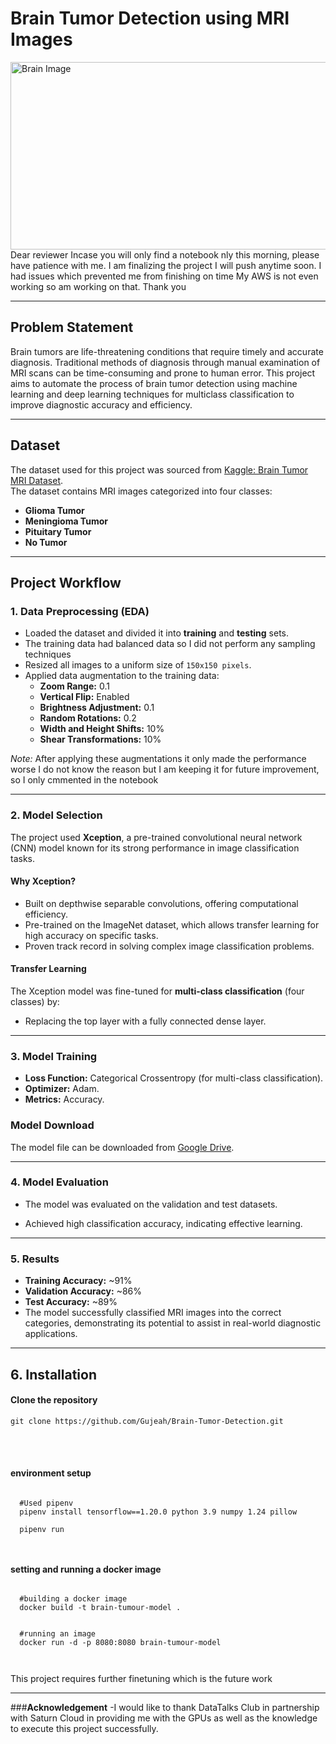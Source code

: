 
# **Brain Tumor Detection using MRI Images**
<img src="https://extension.usu.edu/aging/images/a-healthy-brain.jpg" alt="Brain Image" width="1200" height="300"/>
Dear reviewer Incase you will only find a notebook nly this morning, please have patience with me. I am finalizing the project I will push anytime soon. I had issues which prevented me from finishing on time My AWS is not even working so am working on that. Thank you


---

## **Problem Statement**
Brain tumors are life-threatening conditions that require timely and accurate diagnosis. Traditional methods of diagnosis through manual examination of MRI scans can be time-consuming and prone to human error. This project aims to automate the process of brain tumor detection using machine learning and deep learning techniques for multiclass classification  to improve diagnostic accuracy and efficiency. 

---

## **Dataset**
The dataset used for this project was sourced from [Kaggle: Brain Tumor MRI Dataset](https://www.kaggle.com/datasets/masoudnickparvar/brain-tumor-mri-dataset).  
The dataset contains MRI images categorized into four classes:
- **Glioma Tumor**
- **Meningioma Tumor**
- **Pituitary Tumor**
- **No Tumor**



---

## **Project Workflow**

### **1. Data Preprocessing (EDA)**
- Loaded the dataset and divided it into **training** and **testing** sets.
- The training data had balanced data so I did not perform any sampling techniques
- Resized all images to a uniform size of `150x150 pixels`.
- Applied data augmentation to the training data:
  - **Zoom Range:** 0.1
  - **Vertical Flip:** Enabled
  - **Brightness Adjustment:** 0.1
  - **Random Rotations:** 0.2
  - **Width and Height Shifts:** 10%
  - **Shear Transformations:** 10%

*Note:* After applying these augmentations it only made the performance worse I do not know  the reason but I am keeping it for future improvement, so I only cmmented in the notebook

---

### **2. Model Selection**
The project used **Xception**, a pre-trained convolutional neural network (CNN) model known for its strong performance in image classification tasks.

#### **Why Xception?**
- Built on depthwise separable convolutions, offering computational efficiency.
- Pre-trained on the ImageNet dataset, which allows transfer learning for high accuracy on specific tasks.
- Proven track record in solving complex image classification problems.

#### **Transfer Learning**
The Xception model was fine-tuned for **multi-class classification** (four classes) by:
- Replacing the top layer with a fully connected dense layer.

---

### **3. Model Training**
- **Loss Function:** Categorical Crossentropy (for multi-class classification).
- **Optimizer:** Adam.
- **Metrics:** Accuracy.


### Model Download

The model file can be downloaded from [Google Drive](https://drive.google.com/file/d/10LWo1w0Q1Qw4ETkfAPAZy_KoM5oa5q6z/view?usp=sharing).


---

### **4. Model Evaluation**
- The model was evaluated on the validation and test datasets.

- Achieved high classification accuracy, indicating effective learning.

---

### **5. Results**
- **Training Accuracy:** ~91%
- **Validation Accuracy:** ~86%
- **Test Accuracy:** ~89%
- The model successfully classified MRI images into the correct categories, demonstrating its potential to assist in real-world diagnostic applications.

---

## **6. Installation**
<h4>Clone the repository</h4>
<pre><code>git clone https://github.com/Gujeah/Brain-Tumor-Detection.git</code></pre> <br><br>
<h4>environment setup</h4>
<pre><code> 
  #Used pipenv
  pipenv install tensorflow==1.20.0 python 3.9 numpy 1.24 pillow<br>
  pipenv run
  
</code></pre>
<h4>setting and running a docker image</h4>
<pre><code> 
  #building a docker image
  docker build -t brain-tumour-model . <br><br>
  #running an image
  docker run -d -p 8080:8080 brain-tumour-model 
  
</code></pre>


This project requires further finetuning which is the future work 

---

###**Acknowledgement**
-I would like to thank DataTalks Club in partnership with Saturn Cloud in providing me with the GPUs as well as the knowledge to execute this project successfully.


